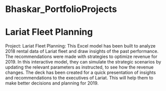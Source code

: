 # Bhaskar_PortfolioProjects

# Lariat Fleet Planning

Project: Lariat Fleet Planning: 
  This Excel model has been built to analyze 2018 rental data of Lariat fleet and draw insights of the past performance. The recommendations were made with strategies to optimize   revenue for 2019. In this interactive model, they can simulate the strategic scenarios by updating the relevant parameters as instructed, to see how the revenue changes. The       deck has been created for a quick presentation of insights and recommendations to the executives of Lariat. This will help them to make better decisions and planning for 2019. 
